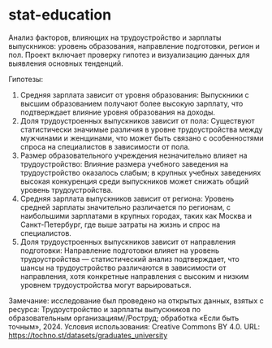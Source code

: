 # stat-education
Анализ факторов, влияющих на трудоустройство и зарплаты выпускников: уровень образования, направление подготовки, регион и пол. Проект включает проверку гипотез и визуализацию данных для выявления основных тенденций.

Гипотезы:

1.	Средняя зарплата зависит от уровня образования: Выпускники с высшим образованием получают более высокую зарплату, что подтверждает влияние уровня образования на доходы.
2.	Доля трудоустроенных выпускников зависит от пола: Существуют статистически значимые различия в уровне трудоустройства между мужчинами и женщинами, что может быть связано с особенностями спроса на специалистов в зависимости от пола.
3.	Размер образовательного учреждения незначительно влияет на трудоустройство: Влияние размера учебного заведения на трудоустройство оказалось слабым; в крупных учебных заведениях высокая конкуренция среди выпускников может снижать общий уровень трудоустройства.
4.	Средняя зарплата выпускников зависит от региона: Уровень средней зарплаты значительно различается по регионам, с наибольшими зарплатами в крупных городах, таких как Москва и Санкт-Петербург, где выше затраты на жизнь и спрос на специалистов.
5.	Доля трудоустроенных выпускников зависит от направления подготовки: Направление подготовки влияет на уровень трудоустройства — статистический анализ подтверждает, что шансы на трудоустройство различаются в зависимости от направления, хотя конкретные направления с высоким и низким уровнем трудоустройства могут варьироваться.
 
Замечание: исследование был проведено на открытых данных, взятых с ресурса: Трудоустройство и зарплаты выпускников по образовательным организациям//Роструд; обработка «Если быть точным», 2024. Условия использования: Creative Commons BY 4.0. URL: https://tochno.st/datasets/graduates_university
